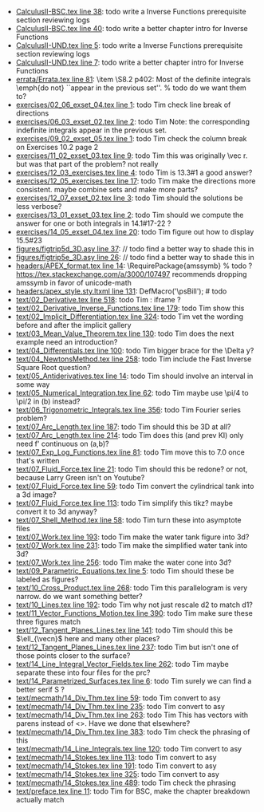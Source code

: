 * [CalculusII-BSC.tex line 38](../CalculusII-BSC.tex#L38): todo write a Inverse Functions prerequisite section reviewing logs
* [CalculusII-BSC.tex line 40](../CalculusII-BSC.tex#L40): todo write a better chapter intro for Inverse Functions
* [CalculusII-UND.tex line 5](../CalculusII-UND.tex#L5): todo write a Inverse Functions prerequisite section reviewing logs
* [CalculusII-UND.tex line 7](../CalculusII-UND.tex#L7): todo write a better chapter intro for Inverse Functions
* [errata/Errata.tex line 81](../errata/Errata.tex#L81): \item \S8.2 p402: Most of the definite integrals \emph{do not} ``appear in the previous set''. % todo do we want them to?
* [exercises/02_06_exset_04.tex line 1](../exercises/02_06_exset_04.tex#L1): todo Tim check line break of directions
* [exercises/06_03_exset_02.tex line 2](../exercises/06_03_exset_02.tex#L2): todo Tim Note: the corresponding indefinite integrals appear in the previous set.
* [exercises/09_02_exset_05.tex line 1](../exercises/09_02_exset_05.tex#L1): todo Tim check the column break on Exercises 10.2 page 2
* [exercises/11_02_exset_03.tex line 9](../exercises/11_02_exset_03.tex#L9): todo Tim this was originally \vec r.  but was that part of the problem? not really
* [exercises/12_03_exercises.tex line 4](../exercises/12_03_exercises.tex#L4): todo Tim is 13.3#1 a good answer?
* [exercises/12_05_exercises.tex line 17](../exercises/12_05_exercises.tex#L17): todo Tim make the directions more consistent.  maybe combine sets and make more parts?
* [exercises/12_07_exset_02.tex line 3](../exercises/12_07_exset_02.tex#L3): todo Tim should the solutions be less verbose?
* [exercises/13_01_exset_03.tex line 2](../exercises/13_01_exset_03.tex#L2): todo Tim should we compute the answer for one or both integrals in 14.1#17-22 ?
* [exercises/14_05_exset_04.tex line 20](../exercises/14_05_exset_04.tex#L20): todo Tim figure out how to display 15.5#23
* [figures/figtrip5d_3D.asy line 37](../figures/figtrip5d_3D.asy#L37): // todo find a better way to shade this in
* [figures/figtrip5e_3D.asy line 26](../figures/figtrip5e_3D.asy#L26): // todo find a better way to shade this in
* [headers/APEX_format.tex line 14](../headers/APEX_format.tex#L14): \RequirePackage{amssymb} % todo ? https://tex.stackexchange.com/a/3000/107497 recommends dropping amssymb in favor of unicode-math
* [headers/apex_style.sty.ltxml line 131](../headers/apex_style.sty.ltxml#L131): DefMacro('\psBill'); # todo
* [text/02_Derivative.tex line 518](../text/02_Derivative.tex#L518): todo Tim : iframe ?
* [text/02_Derivative_Inverse_Functions.tex line 179](../text/02_Derivative_Inverse_Functions.tex#L179): todo Tim show this
* [text/02_Implicit_Differentiation.tex line 324](../text/02_Implicit_Differentiation.tex#L324): todo Tim vet the wording before and after the implicit gallery
* [text/03_Mean_Value_Theorem.tex line 130](../text/03_Mean_Value_Theorem.tex#L130): todo Tim does the next example need an introduction?
* [text/04_Differentials.tex line 100](../text/04_Differentials.tex#L100): todo Tim bigger brace for the \Delta y?
* [text/04_NewtonsMethod.tex line 258](../text/04_NewtonsMethod.tex#L258): todo Tim include the Fast Inverse Square Root question?
* [text/05_Antiderivatives.tex line 14](../text/05_Antiderivatives.tex#L14): todo Tim should involve an interval in some way
* [text/05_Numerical_Integration.tex line 62](../text/05_Numerical_Integration.tex#L62): todo Tim maybe use \pi/4 to \pi/2 in (b) instead?
* [text/06_Trigonometric_Integrals.tex line 356](../text/06_Trigonometric_Integrals.tex#L356): todo Tim Fourier series problem?
* [text/07_Arc_Length.tex line 187](../text/07_Arc_Length.tex#L187): todo Tim should this be 3D at all?
* [text/07_Arc_Length.tex line 214](../text/07_Arc_Length.tex#L214): todo Tim does this (and prev KI) only need f' continuous on (a,b)?
* [text/07_Exp_Log_Functions.tex line 81](../text/07_Exp_Log_Functions.tex#L81): todo Tim move this to 7.0 once that's written
* [text/07_Fluid_Force.tex line 21](../text/07_Fluid_Force.tex#L21): todo Tim should this be redone? or not, because Larry Green isn't on Youtube?
* [text/07_Fluid_Force.tex line 59](../text/07_Fluid_Force.tex#L59): todo Tim convert the cylindrical tank into a 3d image?
* [text/07_Fluid_Force.tex line 113](../text/07_Fluid_Force.tex#L113): todo Tim simplify this tikz? maybe convert it to 3d anyway?
* [text/07_Shell_Method.tex line 58](../text/07_Shell_Method.tex#L58): todo Tim turn these into asymptote files
* [text/07_Work.tex line 193](../text/07_Work.tex#L193): todo Tim make the water tank figure into 3d?
* [text/07_Work.tex line 231](../text/07_Work.tex#L231): todo Tim make the simplified water tank into 3d?
* [text/07_Work.tex line 256](../text/07_Work.tex#L256): todo Tim make the water cone into 3d?
* [text/09_Parametric_Equations.tex line 5](../text/09_Parametric_Equations.tex#L5): todo Tim should these be labeled as figures?
* [text/10_Cross_Product.tex line 268](../text/10_Cross_Product.tex#L268): todo Tim this parallelogram is very narrow.  do we want something better?
* [text/10_Lines.tex line 192](../text/10_Lines.tex#L192): todo Tim why not just rescale d2 to match d1?
* [text/11_Vector_Functions_Motion.tex line 390](../text/11_Vector_Functions_Motion.tex#L390): todo Tim make sure these three figures match
* [text/12_Tangent_Planes_Lines.tex line 141](../text/12_Tangent_Planes_Lines.tex#L141): todo Tim should this be $\ell_{\vecn}$ here and many other places?
* [text/12_Tangent_Planes_Lines.tex line 237](../text/12_Tangent_Planes_Lines.tex#L237): todo Tim but isn't one of those points closer to the surface?
* [text/14_Line_Integral_Vector_Fields.tex line 262](../text/14_Line_Integral_Vector_Fields.tex#L262): todo Tim maybe separate these into four files for the prc?
* [text/14_Parametrized_Surfaces.tex line 6](../text/14_Parametrized_Surfaces.tex#L6): todo Tim surely we can find a better serif S ?
* [text/mecmath/14_Div_Thm.tex line 59](../text/mecmath/14_Div_Thm.tex#L59): todo Tim convert to asy
* [text/mecmath/14_Div_Thm.tex line 235](../text/mecmath/14_Div_Thm.tex#L235): todo Tim convert to asy
* [text/mecmath/14_Div_Thm.tex line 263](../text/mecmath/14_Div_Thm.tex#L263): todo Tim This has vectors with parens instead of <>.  Have we done that elsewhere?
* [text/mecmath/14_Div_Thm.tex line 383](../text/mecmath/14_Div_Thm.tex#L383): todo Tim check the phrasing of this
* [text/mecmath/14_Line_Integrals.tex line 120](../text/mecmath/14_Line_Integrals.tex#L120): todo Tim convert to asy
* [text/mecmath/14_Stokes.tex line 113](../text/mecmath/14_Stokes.tex#L113): todo Tim convert to asy
* [text/mecmath/14_Stokes.tex line 191](../text/mecmath/14_Stokes.tex#L191): todo Tim convert to asy
* [text/mecmath/14_Stokes.tex line 325](../text/mecmath/14_Stokes.tex#L325): todo Tim convert to asy
* [text/mecmath/14_Stokes.tex line 489](../text/mecmath/14_Stokes.tex#L489): todo Tim check the phrasing
* [text/preface.tex line 11](../text/preface.tex#L11): todo Tim for BSC, make the chapter breakdown actually match
